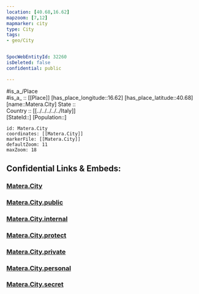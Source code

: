 ```yaml
---
location: [40.68,16.62] 
mapzoom: [7,12] 
mapmarker: city 
type: City
tags:
- geo/City


SpocWebEntityId: 32260
isDeleted: false
confidential: public

---
```

#is_a_/Place  
#is_a_ :: [[Place]] 
[has_place_longitude::16.62] 
[has_place_latitude::40.68] 
[name::Matera.City] 
State ::  
Country :: [[../../../../../Italy]]  
[StateId::] 
[Population::] 



```leaflet
id: Matera.City
coordinates: [[Matera.City]] 
markerFile: [[Matera.City]] 
defaultZoom: 11 
maxZoom: 18
```


## Confidential Links & Embeds: 

### [Matera.City](/_Standards/Earth/Continent/Europe/Europe~South/Italy/regions~Italy/Basilicata/Matera.Province/City/Matera.City.md) 

### [Matera.City.public](/_public/Earth/Continent/Europe/Europe~South/Italy/regions~Italy/Basilicata/Matera.Province/City/Matera.City.public.md) 

### [Matera.City.internal](/_internal/Earth/Continent/Europe/Europe~South/Italy/regions~Italy/Basilicata/Matera.Province/City/Matera.City.internal.md) 

### [Matera.City.protect](/_protect/Earth/Continent/Europe/Europe~South/Italy/regions~Italy/Basilicata/Matera.Province/City/Matera.City.protect.md) 

### [Matera.City.private](/_private/Earth/Continent/Europe/Europe~South/Italy/regions~Italy/Basilicata/Matera.Province/City/Matera.City.private.md) 

### [Matera.City.personal](/_personal/Earth/Continent/Europe/Europe~South/Italy/regions~Italy/Basilicata/Matera.Province/City/Matera.City.personal.md) 

### [Matera.City.secret](/_secret/Earth/Continent/Europe/Europe~South/Italy/regions~Italy/Basilicata/Matera.Province/City/Matera.City.secret.md)

